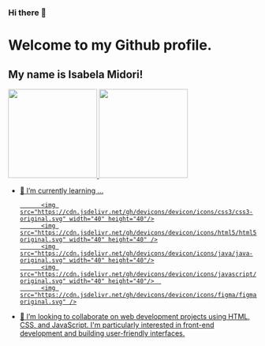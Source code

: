 ### Hi there 👋
# Welcome to my Github profile.
## My name is Isabela Midori!

<div>
<a href="https://github.com/isamidori">
<img height="180em" src="https://github-readme-stats.vercel.app/api/top-langs/?username=isamidori&layout=compact&langs_count=7&theme=dracula"/>
<img height="180em" src="https://github-readme-stats.vercel.app/api?username=isamidori&show_icons=true&theme=dracula&include_all_commits=true&count_private=true"/>
</div>


- 🌱 I’m currently learning ... 
            
            <img src="https://cdn.jsdelivr.net/gh/devicons/devicon/icons/css3/css3-original.svg" width="40" height="40"/>
            <img src="https://cdn.jsdelivr.net/gh/devicons/devicon/icons/html5/html5-original.svg" width="40" height="40" />
            <img src="https://cdn.jsdelivr.net/gh/devicons/devicon/icons/java/java-original.svg" width="40" height="40"/>
            <img src="https://cdn.jsdelivr.net/gh/devicons/devicon/icons/javascript/javascript-original.svg" width="40" height="40"/>  
            <img src="https://cdn.jsdelivr.net/gh/devicons/devicon/icons/figma/figma-original.svg" />
            
          
- 👯 I’m looking to collaborate on web development projects using HTML, CSS, and JavaScript. I'm particularly interested in front-end development and building user-friendly interfaces.

